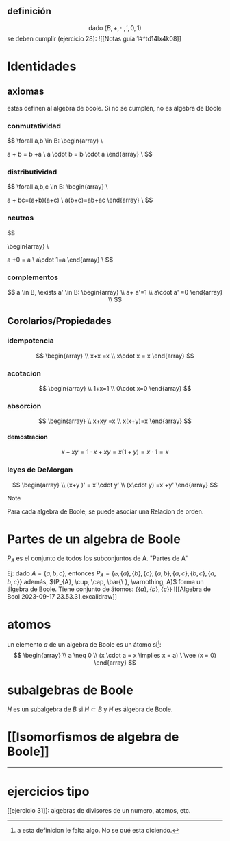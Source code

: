 ## definición 
$$
\text{dado } (B,+,\cdot \ ,', 0,1)
$$
se deben cumplir (ejercicio 28): ![[Notas guía 1#^td14lx4k08]]

# Identidades

## axiomas
estas definen al algebra de boole. Si no se cumplen, no es algebra de Boole

### conmutatividad

$$
\forall a,b \in B: \begin{array} \\

a + b = b +a  \\
a \cdot b = b \cdot a
\end{array} \\
$$

### distributividad
$$
\forall a,b,c \in B: \begin{array} \\

a + bc=(a+b)(a+c) \\
a(b+c)=ab+ac
\end{array} \\
$$
### neutros
$$

\begin{array} \\

a +0 = a \\
a\cdot 1=a
\end{array} \\
$$
### complementos
$$
a \in B, \exists a' \in B: \begin{array}
 \\
a+ a'=1 \\
a\cdot a' =0
\end{array} \\
$$

## Corolarios/Propiedades
### idempotencia
$$
\begin{array} \\
x+x =x \\
x\cdot x = x
\end{array}
$$

### acotacion
$$ 
\begin{array} \\
1+x=1 \\
0\cdot x=0
\end{array}
$$

### absorcion
$$
\begin{array} \\
x+xy =x \\
x(x+y)=x
\end{array}
$$
#### demostracion
$$
x +xy = 1\cdot x +xy = x(1+y)=x\cdot 1=x
$$
### leyes de DeMorgan
$$
\begin{array}  \\
(x+y )' = x'\cdot y' \\
(x\cdot y)'=x'+y'
\end{array}
$$


> [!NOTE]
> Para cada algebra de Boole, se puede asociar una Relacion de orden.  

# Partes de un algebra de Boole
$P_{A}$ es el conjunto de todos los subconjuntos de A. "Partes de A"

Ej:
dado $A = \{a,b,c\}$, entonces $P_{A} = \{\varnothing, \{a\}, \{ b \}, \{ c \}, \{ a,b \}, \{ a,c \}, \{ b,c \}, \{ a,b,c \}\}$
además, $(P_{A}, \cup, \cap, \bar{\ }, \varnothing, A)$ forma un álgebra de Boole. Tiene conjunto de átomos: $\{ \{ a \}, \{ b \}, \{ c \} \}$
![[Algebra de Bool 2023-09-17 23.53.31.excalidraw]]

# atomos
un elemento $a$ de un algebra de Boole es un átomo si[^1]:  
$$
\begin{array} \\
a \neq 0  \\
(x \cdot a = x \implies x = a) \ \vee (x = 0)
\end{array}
$$
[^1]: a esta definicion le falta algo. No se qué esta diciendo.

# subalgebras de Boole
$H$ es un subalgebra de $B$ si $H \subset B$ y $H$ es álgebra de Boole. 


# [[Isomorfismos de algebra de Boole]]

----------
# ejercicios tipo
[[ejercicio 31]]: algebras de divisores de un numero, atomos, etc.


